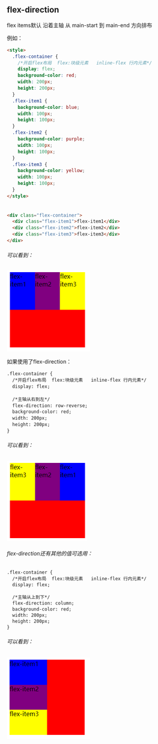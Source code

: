 ## flex-direction

flex items默认 沿着主轴 从 main-start 到 main-end 方向排布

例如：

```html
<style>
  .flex-container {
    /*开启flex布局  flex:块级元素   inline-flex 行内元素*/
    display: flex;
    background-color: red;
    width: 200px;
    height: 200px;
  }
  .flex-item1 {
    background-color: blue;
    width: 100px;
    height: 100px;
  }
  .flex-item2 {
    background-color: purple;
    width: 100px;
    height: 100px;
  }
  .flex-item3 {
    background-color: yellow;
    width: 100px;
    height: 100px;
  }
</style>


<div class="flex-container">
  <div class="flex-item1">flex-item1</div>
  <div class="flex-item2">flex-item2</div>
  <div class="flex-item3">flex-item3</div>
</div>
```

###### 可以看到：

![微信截图_20200114150202](img/02.png)



如果使用了flex-direction：

```html
.flex-container {
  /*开启flex布局  flex:块级元素   inline-flex 行内元素*/
  display: flex;

  /*主轴从右到左*/
  flex-direction: row-reverse;
  background-color: red;
  width: 200px;
  height: 200px;
}
```

###### 可以看到：

![微信截图_20200114150458](img/03.png)



###### flex-direction还有其他的值可选用：

```
.flex-container {
  /*开启flex布局  flex:块级元素   inline-flex 行内元素*/
  display: flex;
  
  /*主轴从上到下*/
  flex-direction: column;
  background-color: red;
  width: 200px;
  height: 200px;
}
```



###### 可以看到：

![04](img/04.png)





